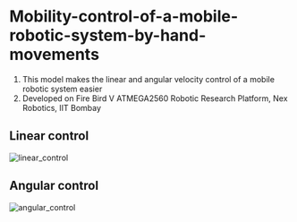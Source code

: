 # Mobility-control-of-a-mobile-robotic-system-by-hand-movements
1. This model makes the linear and angular velocity control of a mobile robotic system easier
2. Developed on Fire Bird V ATMEGA2560 Robotic Research Platform, Nex Robotics, IIT Bombay
 
## Linear control

![linear_control](https://user-images.githubusercontent.com/67323988/98303915-f8aca280-1fe4-11eb-989c-9dbe39b21929.png)

## Angular control

![angular_control](https://user-images.githubusercontent.com/67323988/98303900-f21e2b00-1fe4-11eb-80c3-0c9321bedf21.png)
